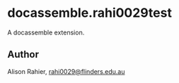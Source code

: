 # docassemble.rahi0029test

A docassemble extension.

## Author

Alison Rahier, rahi0029@flinders.edu.au

